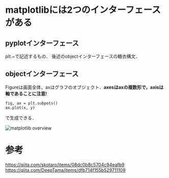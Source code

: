 # matplotlibには2つのインターフェースがある
## pyplotインターフェース
plt.~で記述するもの．
後述のobjectインターフェースの糖衣構文．

## objectインターフェース
Figureは画面全体，axはグラフのオブジェクト．**axesはaxの複数形で，axisは軸であることに注意!**
```
fig, ax = plt.subpots()
ax.plot(x, y)
```
で生成できる．

![matplotlib overview](/図/matplotlib_overview.avif)



# 参考
https://qiita.com/skotaro/items/08dc0b8c5704c94eafb9
https://qiita.com/DeepTama/items/dfb714f155b529711109
